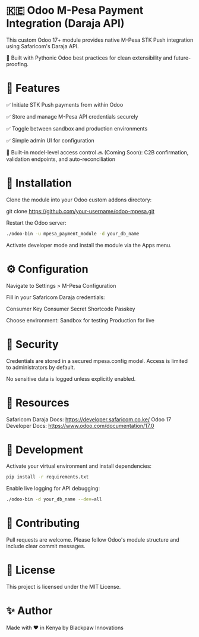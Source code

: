 # 🇰🇪 Odoo M-Pesa Payment Integration (Daraja API)

This custom Odoo 17+ module provides native M-Pesa STK Push integration using Safaricom's Daraja API.

📆 Built with Pythonic Odoo best practices for clean extensibility and future-proofing.

#  🚀 Features
✅ Initiate STK Push payments from within Odoo

✅ Store and manage M-Pesa API credentials securely


✅ Toggle between sandbox and production environments


✅ Simple admin UI for configuration


🔐 Built-in model-level access control
🔜 (Coming Soon): C2B confirmation, validation endpoints, and auto-reconciliation

# 💠 Installation
Clone the module into your Odoo custom addons directory:

git clone https://github.com/your-username/odoo-mpesa.git

Restart the Odoo server:
```bash
./odoo-bin -u mpesa_payment_module -d your_db_name
```

Activate developer mode and install the module via the Apps menu.

# ⚙️ Configuration

Navigate to Settings > M-Pesa Configuration

Fill in your Safaricom Daraja credentials:

Consumer Key
Consumer Secret
Shortcode
Passkey

Choose environment:
Sandbox for testing
Production for live

# 🔐 Security
Credentials are stored in a secured mpesa.config model.
Access is limited to administrators by default.

No sensitive data is logged unless explicitly enabled.

# 📓 Resources
Safaricom Daraja Docs: https://developer.safaricom.co.ke/
Odoo 17 Developer Docs: https://www.odoo.com/documentation/17.0

# 🧪 Development
Activate your virtual environment and install dependencies:

```bash
pip install -r requirements.txt
```

Enable live logging for API debugging:

```bash
./odoo-bin -d your_db_name --dev=all
```

# 🤝 Contributing
Pull requests are welcome. Please follow Odoo's module structure and include clear commit messages.

# 📄 License
This project is licensed under the MIT License.

# ✨ Author
Made with ❤️ in Kenya by Blackpaw Innovations
